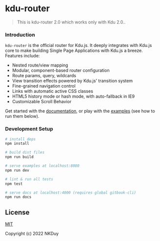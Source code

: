 # kdu-router

> This is kdu-router 2.0 which works only with Kdu 2.0..

### Introduction

`kdu-router` is the official router for Kdu.js. It deeply integrates with Kdu.js core to make building Single Page Applications with Kdu.js a breeze. Features include:

- Nested route/view mapping
- Modular, component-based router configuration
- Route params, query, wildcards
- View transition effects powered by Kdu.js' transition system
- Fine-grained navigation control
- Links with automatic active CSS classes
- HTML5 history mode or hash mode, with auto-fallback in IE9
- Customizable Scroll Behavior

Get started with the [documentation](http://khanhduy1407.github.io/kdu-router), or play with the [examples](https://github.com/khanhduy1407/kdu-router/tree/dev/examples) (see how to run them below).

### Development Setup

``` bash
# install deps
npm install

# build dist files
npm run build

# serve examples at localhost:8080
npm run dev

# lint & run all tests
npm test

# serve docs at localhost:4000 (requires global gitbook-cli)
npm run docs
```

## License

[MIT](http://opensource.org/licenses/MIT)

Copyright (c) 2022 NKDuy


